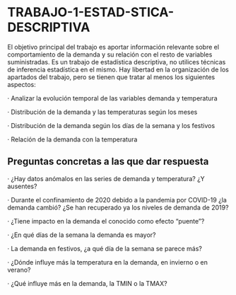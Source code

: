 # TRABAJO-1-ESTAD-STICA-DESCRIPTIVA
El objetivo principal del trabajo es aportar información relevante sobre el comportamiento de la demanda y su relación con el resto de variables suministradas.   Es un trabajo de estadística descriptiva, no utilices técnicas de inferencia estadística en el mismo.  Hay libertad en la organización de los apartados del trabajo, pero se tienen que tratar al menos los siguientes aspectos:

·         Analizar la evolución temporal de las variables demanda y temperatura

·         Distribución de la demanda y las temperaturas según los meses

·         Distribución de la demanda según los días de la semana y los festivos

·         Relación de la demanda con la temperatura


## Preguntas concretas a las que dar respuesta

·         ¿Hay datos anómalos en las series de demanda y temperatura? ¿Y ausentes?

·         Durante el confinamiento de 2020 debido a la pandemia por COVID-19 ¿la demanda cambió? ¿Se han recuperado ya los niveles de demanda de 2019?

·         ¿Tiene impacto en la demanda el conocido como efecto “puente”?

·         ¿En qué días de la semana la demanda es mayor?

·         La demanda en festivos, ¿a qué día de la semana se parece más?

·         ¿Dónde influye más la temperatura en la demanda, en invierno o en verano?

·         ¿Qué influye más en la demanda, la TMIN o la TMAX?
